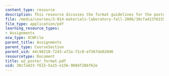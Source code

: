 ```yaml
---
content_type: resource
description: This resource dicusses the format guidelines for the poster building.
file: /media/courses/3-014-materials-laboratory-fall-2006/30cfa423f6155a15e156908df286f62e_w2_poster_format.pdf
file_type: application/pdf
learning_resource_types:
- Assignments
ocw_type: OCWFile
parent_title: Assignments
parent_type: CourseSection
parent_uid: 44c94210-7243-a72a-f1c8-ef367de020d6
resourcetype: Document
title: w2_poster_format.pdf
uid: 30cfa423-f615-5a15-e156-908df286f62e
---
```


